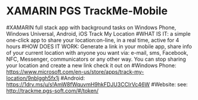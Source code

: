# XAMARIN PGS TrackMe-Mobile
#XAMARIN full stack app with background tasks on Windows Phone, Windows Universal, Android, iOS 
Track My Location 
#WHAT IS IT:
a simple one-click app to share your location:on-line, in a real time, active for 4 hours 
#HOW DOES IT WORK: 
Generate a link in your mobile app, share info of your current location with anyone you want via: e-mail, sms, Facebook, NFC, Messenger, communicators or any other way. You can stop sharing your location and create a new link check it out on
#Windows Phone:
https://www.microsoft.com/en-us/store/apps/track-my-location/9nblggh5fx1j 
#Android:
https://1drv.ms/u/s!AmW8fWquvmH9hkFDJU3CCIrVc46W
#Website:
see: http://trackme.pgs-soft.com/#/token/
